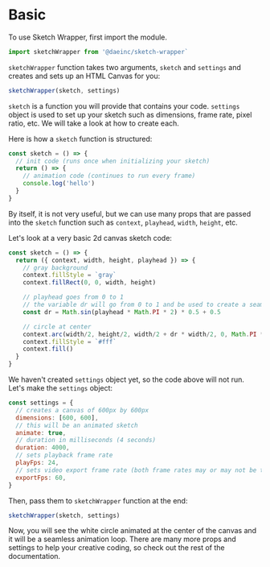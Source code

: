 # Basic

To use Sketch Wrapper, first import the module.

```js
import sketchWrapper from '@daeinc/sketch-wrapper`
```

`sketchWrapper` function takes two arguments, `sketch` and `settings` and creates and sets up an HTML Canvas for you:

```js
sketchWrapper(sketch, settings)
```

`sketch` is a function you will provide that contains your code. `settings` object is used to set up your sketch such as dimensions, frame rate, pixel ratio, etc. We will take a look at how to create each.

Here is how a `sketch` function is structured:

```js
const sketch = () => {
  // init code (runs once when initializing your sketch)
  return () => {
    // animation code (continues to run every frame)
    console.log('hello')
  }
}
```

By itself, it is not very useful, but we can use many props that are passed into the `sketch` function such as `context`, `playhead`, `width`, `height`, etc.

Let's look at a very basic 2d canvas sketch code:

```js
const sketch = () => {
  return ({ context, width, height, playhead }) => {
    // gray background
    context.fillStyle = `gray`
    context.fillRect(0, 0, width, height)

    // playhead goes from 0 to 1
    // the variable dr will go from 0 to 1 and be used to create a seamless loop
    const dr = Math.sin(playhead * Math.PI * 2) * 0.5 + 0.5

    // circle at center
    context.arc(width/2, height/2, width/2 + dr * width/2, 0, Math.PI * 2)
    context.fillStyle = `#fff`
    context.fill()
  }
}
```

We haven't created `settings` object yet, so the code above will not run. Let's make the `settings` object:

```js
const settings = {
  // creates a canvas of 600px by 600px
  dimensions: [600, 600],
  // this will be an animated sketch
  animate: true,
  // duration in milliseconds (4 seconds)
  duration: 4000, 
  // sets playback frame rate
  playFps: 24,
  // sets video export frame rate (both frame rates may or may not be the same)
  exportFps: 60,
}
```

Then, pass them to `sketchWrapper` function at the end:

```js
sketchWrapper(sketch, settings)
```

Now, you will see the white circle animated at the center of the canvas and it will be a seamless animation loop. There are many more props and settings to help your creative coding, so check out the rest of the documentation.

